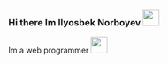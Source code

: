 ### Hi there Im Ilyosbek Norboyev  <img src="https://media3.giphy.com/media/gM5qFksULw54NMWyry/giphy.gif?cid=ecf05e47gmk8n881m8msqwyxze9tzhmvg3ey7zds2lhz2ud9&rid=giphy.gif&ct=s" width="30px"> <br>
Im a web programmer <img src="https://e7.pngegg.com/pngimages/973/940/png-clipart-laptop-computer-icons-user-programmer-laptop-electronics-computer.png" width="30px">
